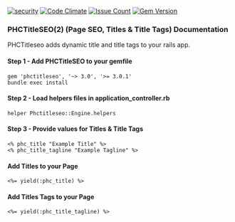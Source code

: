 [![security](https://hakiri.io/github/PHCNetworks/phc-titleseo/master.svg)](https://hakiri.io/github/PHCNetworks/phc-titleseo/master)
[![Code Climate](https://codeclimate.com/github/PHCNetworks/phc-titleseo/badges/gpa.svg)](https://codeclimate.com/github/PHCNetworks/phc-titleseo)
[![Issue Count](https://codeclimate.com/github/PHCNetworks/phc-titleseo/badges/issue_count.svg)](https://codeclimate.com/github/PHCNetworks/phc-titleseo)
[![Gem Version](https://badge.fury.io/rb/phctitleseo.svg)](https://badge.fury.io/rb/phctitleseo)

### PHCTitleSEO(2) (Page SEO, Titles & Title Tags) Documentation
PHCTitleseo adds dynamic title and title tags to your rails app. 
  
#### Step 1 - Add PHCTitleSEO to your gemfile  
  
	gem 'phctitleseo', '~> 3.0', '>= 3.0.1'
	bundle exec install
	
#### Step 2 - Load helpers files in application_controller.rb  
  
	helper Phctitleseo::Engine.helpers
	
#### Step 3 - Provide values for Titles & Title Tags
  
  	<% phc_title "Example Title" %>
	<% phc_title_tagline "Example Tagline" %>
  
#### Add Titles to your Page 
  
	<%= yield(:phc_title) %>
  
#### Add Titles Tags to your Page 
  
	<%= yield(:phc_title_tagline) %>
  